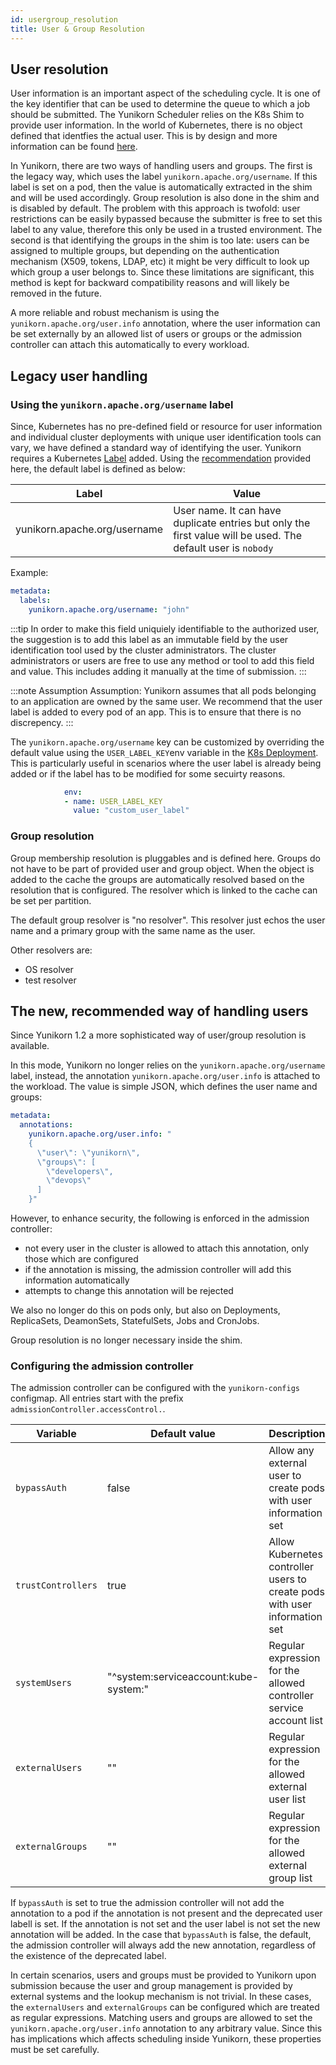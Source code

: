 ```yaml
---
id: usergroup_resolution
title: User & Group Resolution
---
```


<!--
Licensed to the Apache Software Foundation (ASF) under one
or more contributor license agreements.  See the NOTICE file
distributed with this work for additional information
regarding copyright ownership.  The ASF licenses this file
to you under the Apache License, Version 2.0 (the
"License"); you may not use this file except in compliance
with the License.  You may obtain a copy of the License at

  http://www.apache.org/licenses/LICENSE-2.0

Unless required by applicable law or agreed to in writing,
software distributed under the License is distributed on an
"AS IS" BASIS, WITHOUT WARRANTIES OR CONDITIONS OF ANY
KIND, either express or implied.  See the License for the
specific language governing permissions and limitations
under the License.
-->

## User resolution

User information is an important aspect of the scheduling cycle. It is one of the key identifier that can be used to determine the queue to which a job should be submitted. The Yunikorn Scheduler relies on the K8s Shim to provide user information. In the world of Kubernetes, there is no object defined that identfies the actual user. This is by design and more information can be found [here](https://kubernetes.io/docs/reference/access-authn-authz/authentication/#users-in-kubernetes).

In Yunikorn, there are two ways of handling users and groups. The first is the legacy way, which uses the label `yunikorn.apache.org/username`. If this label is set on a pod, then the value is automatically extracted in the shim and will be used accordingly. Group resolution is also done in the shim and is disabled by default. The problem with this approach is twofold: user restrictions can be easily bypassed because the submitter is free to set this label to any value, therefore this only be used in a trusted environment. The second is that identifying the groups in the shim is too late: users can be assigned to multiple groups, but depending on the authentication mechanism (X509, tokens, LDAP, etc) it might be very difficult to look up which group a user belongs to. Since these limitations are significant, this method is kept for backward compatibility reasons and will likely be removed in the future.

A more reliable and robust mechanism is using the `yunikorn.apache.org/user.info` annotation, where the user information can be set externally by an allowed list of users or groups or the admission controller can attach this automatically to every workload.

## Legacy user handling

### Using the `yunikorn.apache.org/username` label

Since, Kubernetes has no pre-defined field or resource for user information and individual cluster deployments with unique user identification tools can vary, we have defined a standard way of identifying the user. Yunikorn requires a Kubernetes [Label](https://kubernetes.io/docs/concepts/overview/working-with-objects/labels/) added. Using the [recommendation](https://kubernetes.io/docs/concepts/overview/working-with-objects/common-labels/) provided here, the default label is defined as below:

| Label                          | Value                                                                                                        |
|--------------------------------|--------------------------------------------------------------------------------------------------------------|
| yunikorn.apache.org/username 	 | User name. It can have duplicate entries but only the first value will be used. The default user is `nobody` |

Example:
```yaml
metadata:
  labels:
    yunikorn.apache.org/username: "john"
```
:::tip 
In order to make this field uniquiely identifiable to the authorized user, the suggestion is to add this label as an immutable field by the user identification tool used by the cluster administrators. The cluster administrators or users are free to use any method or tool to add this field and value. This includes adding it manually at the time of submission. 
:::

:::note Assumption 
Assumption:
  Yunikorn assumes that all pods belonging to an application are owned by the same user. We recommend that the user label is added to every pod of an app. This is to ensure that there is no discrepency. 
:::

The `yunikorn.apache.org/username` key can be customized by overriding the default value using the `USER_LABEL_KEY`env variable in the [K8s Deployment](https://github.com/apache/yunikorn-release/blob/master/helm-charts/yunikorn/templates/deployment.yaml). This is particularly useful in scenarios where the user label is already being added or if the label has to be modified for some secuirty reasons. 

```yaml          
            env:
            - name: USER_LABEL_KEY
              value: "custom_user_label"
```

### Group resolution

Group membership resolution is pluggables and is defined here. Groups do not have to be part of provided user and group object. When the object is added to the cache the groups are automatically resolved based on the resolution that is configured.
The resolver which is linked to the cache can be set per partition.

The default group resolver is "no resolver".
This resolver just echos the user name and a primary group with the same name as the user.

Other resolvers are:
* OS resolver
* test resolver

## The new, recommended way of handling users

Since Yunikorn 1.2 a more sophisticated way of user/group resolution is available.

In this mode, Yunikorn no longer relies on the `yunikorn.apache.org/username` label, instead, the annotation `yunikorn.apache.org/user.info` is attached to the workload. The value is simple JSON, which defines the user name and groups:

```yaml
metadata:
  annotations:
    yunikorn.apache.org/user.info: "
    {
      \"user\": \"yunikorn\",
      \"groups\": [
        \"developers\",
        \"devops\"
      ]
    }"
```

However, to enhance security, the following is enforced in the admission controller:
* not every user in the cluster is allowed to attach this annotation, only those which are configured
* if the annotation is missing, the admission controller will add this information automatically
* attempts to change this annotation will be rejected

We also no longer do this on pods only, but also on Deployments, ReplicaSets, DeamonSets, StatefulSets, Jobs and CronJobs.

Group resolution is no longer necessary inside the shim.

### Configuring the admission controller

The admission controller can be configured with the `yunikorn-configs` configmap. All entries start with the prefix `admissionController.accessControl.`.

| Variable           | Default value                         | Description                                                                |
|--------------------|---------------------------------------|----------------------------------------------------------------------------|
| `bypassAuth`       | false                                 | Allow any external user to create pods with user information set           |
| `trustControllers` | true                                  | Allow Kubernetes controller users to create pods with user information set |
| `systemUsers`      | "^system:serviceaccount:kube-system:" | Regular expression for the allowed controller service account list         |
| `externalUsers`    | ""                                    | Regular expression for the allowed external user list                      |
| `externalGroups`   | ""                                    | Regular expression for the allowed external group list                     |

If `bypassAuth` is set to true the admission controller will not add the annotation to a pod if the annotation is not present and the deprecated user labell is set. If the annotation is not set and the user label is not set the new annotation will be added. In the case that `bypassAuth` is false, the default, the admission controller will always add the new annotation, regardless of the existence of the deprecated label.

In certain scenarios, users and groups must be provided to Yunikorn upon submission because the user and group management is provided by external systems and the lookup mechanism is not trivial. In these cases, the `externalUsers` and `externalGroups` can be configured which are treated as regular expressions. Matching users and groups are allowed to set the `yunikorn.apache.org/user.info` annotation to any arbitrary value. Since this has implications which affects scheduling inside Yunikorn, these properties must be set carefully.
